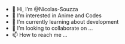 - 👋 Hi, I’m @Nicolas-Souzza
- 👀 I’m interested in Anime and Codes
- 🌱 I’m currently learning about development
- 💞️ I’m looking to collaborate on ...
- 📫 How to reach me ...

<!---
Nicolas-Souzza/Nicolas-Souzza is a ✨ special ✨ repository because its `README.md` (this file) appears on your GitHub profile.
You can click the Preview link to take a look at your changes.
--->
